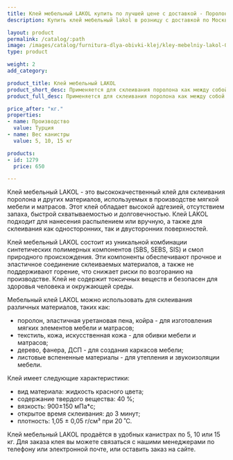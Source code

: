 ```yaml
---
title: Клей мебельный LAKOL купить по лучшей цене с доставкой - Поролоныч
description: Купить клей мебельный lakol в розницу с доставкой по Москве в интернет-магазине Поролоныча.

layout: product
permalink: /catalog/:path
image: /images/catalog/furnitura-dlya-obivki-klej/kley-mebelniy-lakol-01_1600w.jpg
type: product

weight: 2
add_category: 

product_title: Клей мебельный LAKOL
product_short_desc: Применяется для склеивания поролона как между собой так и для склеивания с деревом, фанерой, ДСП, тканью, кожей.
product_full_desc: Применяется для склеивания поролона как между собой так и для склеивания с деревом, фанерой, ДСП, тканью, кожей.

price_after: "кг."
properties:
- name: Производство
  value: Турция
- name: Вес канистры
  value: 5, 10, 15 кг

products:
- id: 1279
  price: 650

---
```

Клей мебельный LAKOL - это высококачественный клей для склеивания поролона и других материалов, используемых в производстве мягкой мебели и матрасов. Этот клей обладает высокой адгезией, отсутствием запаха, быстрой схватываемостью и долговечностью. Клей LAKOL подходит для нанесения распылением или вручную, а также для склеивания как односторонних, так и двусторонних поверхностей.

Клей мебельный LAKOL состоит из уникальной комбинации синтетических полимерных компонентов (SBS, SEBS, SIS) и смол природного происхождения. Эти компоненты обеспечивают прочное и эластичное соединение склеиваемых материалов, а также не поддерживают горение, что снижает риски по возгоранию на производстве. Клей не содержит токсичных веществ и безопасен для здоровья человека и окружающей среды.

Мебельный клей LAKOL можно использовать для склеивания различных материалов, таких как:

- поролон, эластичная уретановая пена, койра - для изготовления мягких элементов мебели и матрасов;
- текстиль, кожа, искусственная кожа - для обивки мебели и матрасов;
- дерево, фанера, ДСП - для создания каркасов мебели;
- листовые вспененные материалы - для утепления и звукоизоляции мебели.

Клей имеет следующие характеристики:

- вид материала: жидкость красного цвета;
- содержание твердого вещества: 40 %;
- вязкость: 900±150 мПа*с;
- открытое время склеивания: до 3 минут;
- плотность: 1,05 ± 0,05 г/см³ при 20 ˚С.

Клей мебельный LAKOL продаётся в удобных канистрах по 5, 10 или 15 кг. Для заказа клея вы можете связаться с нашими менеджерами по телефону или электронной почте, или оставить заказ на сайте.
